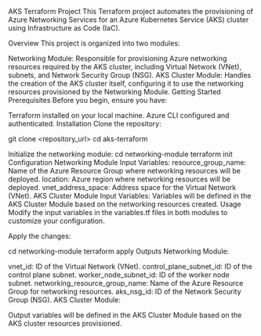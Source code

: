 AKS Terraform Project
This Terraform project automates the provisioning of Azure Networking Services for an Azure Kubernetes Service (AKS) cluster using Infrastructure as Code (IaC).

Overview
This project is organized into two modules:

Networking Module: Responsible for provisioning Azure networking resources required by the AKS cluster, including Virtual Network (VNet), subnets, and Network Security Group (NSG).
AKS Cluster Module: Handles the creation of the AKS cluster itself, configuring it to use the networking resources provisioned by the Networking Module.
Getting Started
Prerequisites
Before you begin, ensure you have:

Terraform installed on your local machine.
Azure CLI configured and authenticated.
Installation
Clone the repository:

git clone <repository_url>
cd aks-terraform

Initialize the networking module:
cd networking-module
terraform init
Configuration
Networking Module
Input Variables:
resource_group_name: Name of the Azure Resource Group where networking resources will be deployed.
location: Azure region where networking resources will be deployed.
vnet_address_space: Address space for the Virtual Network (VNet).
AKS Cluster Module
Input Variables:
Variables will be defined in the AKS Cluster Module based on the networking resources created.
Usage
Modify the input variables in the variables.tf files in both modules to customize your configuration.

Apply the changes:

cd networking-module
terraform apply
Outputs
Networking Module:

vnet_id: ID of the Virtual Network (VNet).
control_plane_subnet_id: ID of the control plane subnet.
worker_node_subnet_id: ID of the worker node subnet.
networking_resource_group_name: Name of the Azure Resource Group for networking resources.
aks_nsg_id: ID of the Network Security Group (NSG).
AKS Cluster Module:

Output variables will be defined in the AKS Cluster Module based on the AKS cluster resources provisioned.